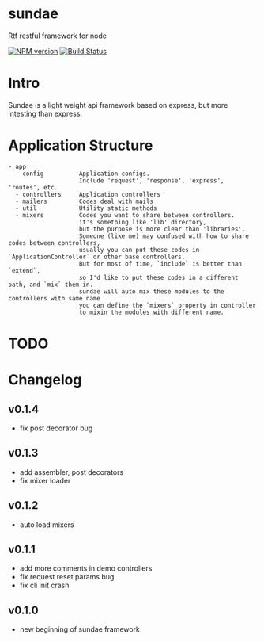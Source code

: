 sundae
======

Rtf restful framework for node

[![NPM version][npm-image]][npm-url] [![Build Status][travis-image]][travis-url]

# Intro

Sundae is a light weight api framework based on express, but more intesting than express.

# Application Structure
```
- app
  - config          Application configs.
                    Include 'request', 'response', 'express', 'routes', etc.
  - controllers     Application controllers
  - mailers         Codes deal with mails
  - util            Utility static methods
  - mixers          Codes you want to share between controllers.
                    it's something like 'lib' directory,
                    but the purpose is more clear than 'libraries'.
                    Someone (like me) may confused with how to share codes between controllers,
                    usually you can put these codes in `ApplicationController` or other base controllers.
                    But for most of time, `include` is better than `extend`,
                    so I'd like to put these codes in a different path, and `mix` them in.
                    sundae will auto mix these modules to the controllers with same name
                    you can define the `mixers` property in controller
                    to mixin the modules with different name.
```

# TODO

# Changelog
## v0.1.4
* fix post decorator bug

## v0.1.3
* add assembler, post decorators
* fix mixer loader

## v0.1.2
* auto load mixers

## v0.1.1
* add more comments in demo controllers
* fix request reset params bug
* fix cli init crash

## v0.1.0
* new beginning of sundae framework

[npm-url]: https://npmjs.org/package/sundae
[npm-image]: http://img.shields.io/npm/v/sundae.svg

[travis-url]: https://travis-ci.org/sailxjx/sundae
[travis-image]: http://img.shields.io/travis/sailxjx/sundae.svg
